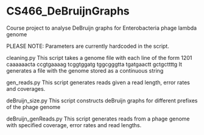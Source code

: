 # CS466_DeBruijnGraphs
Course project to analyse DeBruijn graphs for Enterobacteria phage lambda genome

PLEASE NOTE:
Parameters are currently hardcoded in the script.

cleaning.py
This script takes a genome file with each line of the form 
1201 caaaaaacta ccgtgaaaag tcggtggatg tggcgggtta tgatgaactt gctgcttttg
It generates a file with the genome stored as a continuous string

gen_reads.py
This script generates reads given a read length, error rates and coverages.

deBruijn_size.py
This script constructs deBruijn graphs for different prefixes of the phage genome

deBruijn_genReads.py
This script generates reads from a phage genome with specified coverage, error rates and read lengths.
